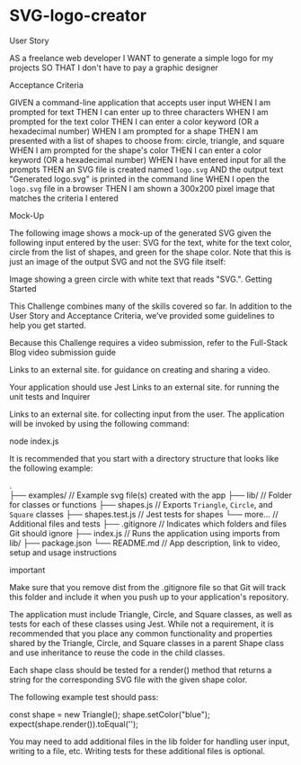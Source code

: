 # SVG-logo-creator
User Story

AS a freelance web developer
I WANT to generate a simple logo for my projects
SO THAT I don't have to pay a graphic designer

Acceptance Criteria

GIVEN a command-line application that accepts user input
WHEN I am prompted for text
THEN I can enter up to three characters
WHEN I am prompted for the text color
THEN I can enter a color keyword (OR a hexadecimal number)
WHEN I am prompted for a shape
THEN I am presented with a list of shapes to choose from: circle, triangle, and square
WHEN I am prompted for the shape's color
THEN I can enter a color keyword (OR a hexadecimal number)
WHEN I have entered input for all the prompts
THEN an SVG file is created named `logo.svg`
AND the output text "Generated logo.svg" is printed in the command line
WHEN I open the `logo.svg` file in a browser
THEN I am shown a 300x200 pixel image that matches the criteria I entered

Mock-Up

The following image shows a mock-up of the generated SVG given the following input entered by the user: SVG for the text, white for the text color, circle from the list of shapes, and green for the shape color. Note that this is just an image of the output SVG and not the SVG file itself:

Image showing a green circle with white text that reads "SVG.".
Getting Started

This Challenge combines many of the skills covered so far. In addition to the User Story and Acceptance Criteria, we’ve provided some guidelines to help you get started.

Because this Challenge requires a video submission, refer to the Full-Stack Blog video submission guide

Links to an external site. for guidance on creating and sharing a video.

Your application should use Jest
Links to an external site. for running the unit tests and Inquirer

Links to an external site. for collecting input from the user. The application will be invoked by using the following command:

node index.js

It is recommended that you start with a directory structure that looks like the following example:

.  
├── examples/           // Example svg file(s) created with the app
├── lib/                // Folder for classes or functions
    ├── shapes.js       // Exports `Triangle`, `Circle`, and `Square` classes
    ├── shapes.test.js  // Jest tests for shapes
    └── more...         // Additional files and tests
├── .gitignore          // Indicates which folders and files Git should ignore
├── index.js            // Runs the application using imports from lib/
├── package.json
└── README.md           // App description, link to video, setup and usage instructions           

important

Make sure that you remove dist from the .gitignore file so that Git will track this folder and include it when you push up to your application's repository.

The application must include Triangle, Circle, and Square classes, as well as tests for each of these classes using Jest. While not a requirement, it is recommended that you place any common functionality and properties shared by the Triangle, Circle, and Square classes in a parent Shape class and use inheritance to reuse the code in the child classes.

Each shape class should be tested for a render() method that returns a string for the corresponding SVG file with the given shape color.

The following example test should pass:

const shape = new Triangle();
shape.setColor("blue");
expect(shape.render()).toEqual('<polygon points="150, 18 244, 182 56, 182" fill="blue" />');

You may need to add additional files in the lib folder for handling user input, writing to a file, etc. Writing tests for these additional files is optional.
